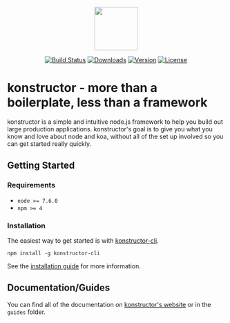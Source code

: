 <p align="center"><a href="https://konstructor.js.org" target="_blank"><img width="100"src="https://konstructor.js.org/assets/static/images/konstructor.png"></a></p>
<p align="center">
  <a href="https://circleci.com/gh/konstructorjs/konstructor"><img src="https://img.shields.io/circleci/project/konstructorjs/konstructor.svg" alt="Build Status"></a>
  <a href="https://www.npmjs.com/package/konstructor"><img src="https://img.shields.io/npm/dm/konstructor.svg" alt="Downloads"></a>
  <a href="https://www.npmjs.com/package/konstructor"><img src="https://img.shields.io/npm/v/konstructor.svg" alt="Version"></a>
  <a href="https://www.npmjs.com/package/konstructor"><img src="https://img.shields.io/npm/l/konstructor.svg" alt="License"></a>
</p>

# konstructor - more than a boilerplate, less than a framework
konstructor is a simple and intuitive node.js framework to help you build out large production applications. konstructor's goal is to give you what you know and love about node and koa, without all of the set up involved so you can get started really quickly.

## Getting Started

### Requirements
- `node >= 7.6.0`
- `npm >= 4`

### Installation
The easiest way to get started is with [konstructor-cli](https://github.com/konstructorjs/konstructor-cli).
```
npm install -g konstructor-cli
```
See the [installation guide](https://konstructor.js.org/docs/getting-started/installation) for more information.

## Documentation/Guides
You can find all of the documentation on [konstructor's website](https://konstructor.js.org/guides) or in the `guides` folder.
